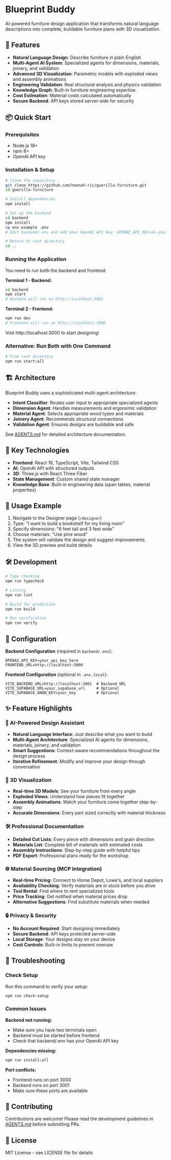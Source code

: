 # Blueprint Buddy

AI-powered furniture design application that transforms natural language descriptions into complete, buildable furniture plans with 3D visualization.

## 🚀 Features

- **Natural Language Design**: Describe furniture in plain English
- **Multi-Agent AI System**: Specialized agents for dimensions, materials, joinery, and validation
- **Advanced 3D Visualization**: Parametric models with exploded views and assembly animations
- **Engineering Validation**: Real structural analysis and physics validation
- **Knowledge Graph**: Built-in furniture engineering expertise
- **Cost Estimation**: Material costs calculated automatically
- **Secure Backend**: API keys stored server-side for security

## 📦 Quick Start

### Prerequisites
- Node.js 18+ 
- npm 8+
- OpenAI API key

### Installation & Setup

```bash
# Clone the repository
git clone https://github.com/hannah-ric/guerilla-furniture.git
cd guerilla-furniture

# Install dependencies
npm install

# Set up the backend
cd backend
npm install
cp env.example .env
# Edit backend/.env and add your OpenAI API key: OPENAI_API_KEY=sk-your-key

# Return to root directory
cd ..
```

### Running the Application

You need to run both the backend and frontend:

**Terminal 1 - Backend:**
```bash
cd backend
npm start
# Backend will run on http://localhost:3001
```

**Terminal 2 - Frontend:**
```bash
npm run dev
# Frontend will run on http://localhost:3000
```

Visit http://localhost:3000 to start designing!

### Alternative: Run Both with One Command

```bash
# From root directory
npm run start:all
```

## 🏗️ Architecture

Blueprint Buddy uses a sophisticated multi-agent architecture:

- **Intent Classifier**: Routes user input to appropriate specialized agents
- **Dimension Agent**: Handles measurements and ergonomic validation
- **Material Agent**: Selects appropriate wood types and materials
- **Joinery Agent**: Recommends structural connections
- **Validation Agent**: Ensures designs are buildable and safe

See [AGENTS.md](./AGENTS.md) for detailed architecture documentation.

## 🌟 Key Technologies

- **Frontend**: React 18, TypeScript, Vite, Tailwind CSS
- **AI**: OpenAI API with structured outputs
- **3D**: Three.js with React Three Fiber
- **State Management**: Custom shared state manager
- **Knowledge Base**: Built-in engineering data (span tables, material properties)

## 📝 Usage Example

1. Navigate to the Designer page (`/designer`)
2. Type: "I want to build a bookshelf for my living room"
3. Specify dimensions: "6 feet tall and 3 feet wide"
4. Choose materials: "Use pine wood"
5. The system will validate the design and suggest improvements
6. View the 3D preview and build details

## 🛠️ Development

```bash
# Type checking
npm run typecheck

# Linting
npm run lint

# Build for production
npm run build

# Run verification
npm run verify
```

## 🔧 Configuration

**Backend Configuration** (required in `backend/.env`):
```env
OPENAI_API_KEY=your_api_key_here
FRONTEND_URL=http://localhost:3000
```

**Frontend Configuration** (optional in `.env.local`):
```env
VITE_BACKEND_URL=http://localhost:3001  # Backend URL
VITE_SUPABASE_URL=your_supabase_url     # Optional
VITE_SUPABASE_ANON_KEY=your_key         # Optional
```

## ✨ Feature Highlights

### 🤖 AI-Powered Design Assistant
- **Natural Language Interface**: Just describe what you want to build
- **Multi-Agent Architecture**: Specialized AI agents for dimensions, materials, joinery, and validation
- **Smart Suggestions**: Context-aware recommendations throughout the design process
- **Iterative Refinement**: Modify and improve your design through conversation

### 📐 3D Visualization
- **Real-time 3D Models**: See your furniture from every angle
- **Exploded Views**: Understand how pieces fit together
- **Assembly Animations**: Watch your furniture come together step-by-step
- **Accurate Dimensions**: Every part sized correctly with material thickness

### 🛠️ Professional Documentation
- **Detailed Cut Lists**: Every piece with dimensions and grain direction
- **Materials List**: Complete bill of materials with estimated costs
- **Assembly Instructions**: Step-by-step guide with helpful tips
- **PDF Export**: Professional plans ready for the workshop

### 🌐 Material Sourcing (MCP Integration)
- **Real-time Pricing**: Connect to Home Depot, Lowe's, and local suppliers
- **Availability Checking**: Verify materials are in stock before you drive
- **Tool Rental**: Find where to rent specialized tools
- **Price Tracking**: Get notified when material prices drop
- **Alternative Suggestions**: Find substitute materials when needed

### 🔒 Privacy & Security
- **No Account Required**: Start designing immediately
- **Secure Backend**: API keys protected server-side
- **Local Storage**: Your designs stay on your device
- **Cost Controls**: Built-in limits to prevent overuse

## 🔧 Troubleshooting

### Check Setup
Run this command to verify your setup:
```bash
npm run check-setup
```

### Common Issues

**Backend not running:**
- Make sure you have two terminals open
- Backend must be started before frontend
- Check that backend/.env has your OpenAI API key

**Dependencies missing:**
```bash
npm run install:all
```

**Port conflicts:**
- Frontend runs on port 3000
- Backend runs on port 3001
- Make sure these ports are available

## 🤝 Contributing

Contributions are welcome! Please read the development guidelines in [AGENTS.md](./AGENTS.md) before submitting PRs.

## 📄 License

MIT License - see LICENSE file for details
